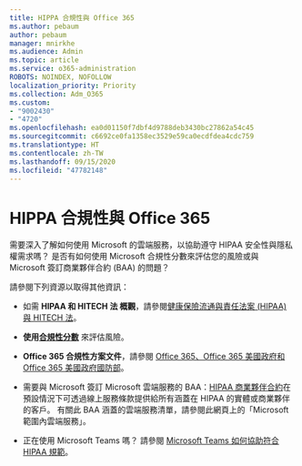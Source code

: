 ```yaml
---
title: HIPPA 合規性與 Office 365
ms.author: pebaum
author: pebaum
manager: mnirkhe
ms.audience: Admin
ms.topic: article
ms.service: o365-administration
ROBOTS: NOINDEX, NOFOLLOW
localization_priority: Priority
ms.collection: Adm_O365
ms.custom:
- "9002430"
- "4720"
ms.openlocfilehash: ea0d01150f7dbf4d9788deb3430bc27862a54c45
ms.sourcegitcommit: c6692ce0fa1358ec3529e59ca0ecdfdea4cdc759
ms.translationtype: HT
ms.contentlocale: zh-TW
ms.lasthandoff: 09/15/2020
ms.locfileid: "47782148"
---
```

# <a name="hippa-compliance-and-office-365"></a>HIPPA 合規性與 Office 365

需要深入了解如何使用 Microsoft 的雲端服務，以協助遵守 HIPAA 安全性與隱私權需求嗎？  是否有如何使用 Microsoft 合規性分數來評估您的風險或與 Microsoft 簽訂商業夥伴合約 (BAA) 的問題？  

請參閱下列資源以取得其他資訊：

- 如需 **HIPAA 和 HITECH 法 概觀**，請參閱[健康保險流通與責任法案 (HIPAA) 與 HITECH 法](https://docs.microsoft.com/microsoft-365/compliance/offering-hipaa-hitech?view=o365-worldwide)。

- **使用[合規性分數](https://docs.microsoft.com/microsoft-365/compliance/offering-hipaa-hitech?view=o365-worldwide#use-microsoft-compliance-score-to-assess-your-risk)** 來評估風險。

- **Office 365 合規性方案文件**，請參閱 [Office 365、Office 365 美國政府和 Office 365 美國政府國防部](https://go.microsoft.com/fwlink/p/?LinkID=2077751)。

- 需要與 Microsoft 簽訂 Microsoft 雲端服務的 BAA：[HIPAA 商業夥伴合約](https://aka.ms/BAA)在預設情況下可透過線上服務條款提供給所有涵蓋在 HIPAA 的實體或商業夥伴的客戶。 有關此 BAA 涵蓋的雲端服務清單，請參閱此網頁上的「Microsoft 範圍內雲端服務」。

- 正在使用 Microsoft Teams 嗎？ 請參閱 [ Microsoft Teams 如何協助符合 HIPAA 規範](https://www.microsoft.com/microsoft-365/blog/2019/04/30/white-paper-microsoft-teams-healthcare-providers-hipaa-compliance/)。

